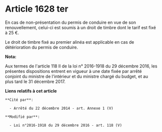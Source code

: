 # Article 1628 ter

En cas de non-présentation du permis de conduire en vue de son renouvellement, celui-ci est soumis à un droit de timbre dont
le tarif est fixé à 25 €. 

Le droit de timbre fixé au premier alinéa est applicable en cas de détérioration du permis de conduire.

**Nota:**

Aux termes de l'article 118 II de la loi n° 2016-1918 du 29 décembre 2016, les présentes dispositions entrent en vigueur à
une date fixée par arrêté conjoint du ministre de l'intérieur et du ministre chargé du budget, et au plus tard le 31 décembre
2017.

**Liens relatifs à cet article**

	**Cité par**:

	  - Arrêté du 22 décembre 2014 - art. Annexe 1 (V)

	**Modifié par**:

	  - Loi n°2016-1918 du 29 décembre 2016 - art. 118 (V)
